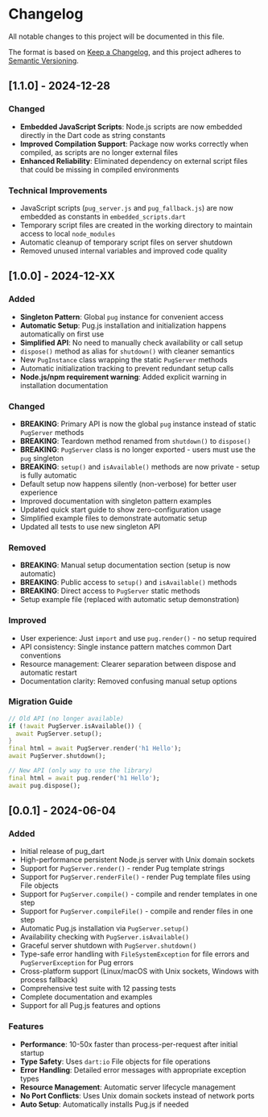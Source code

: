 # Changelog

All notable changes to this project will be documented in this file.

The format is based on [Keep a Changelog](https://keepachangelog.com/en/1.0.0/),
and this project adheres to [Semantic Versioning](https://semver.org/spec/v2.0.0.html).

## [1.1.0] - 2024-12-28

### Changed
- **Embedded JavaScript Scripts**: Node.js scripts are now embedded directly in the Dart code as string constants
- **Improved Compilation Support**: Package now works correctly when compiled, as scripts are no longer external files
- **Enhanced Reliability**: Eliminated dependency on external script files that could be missing in compiled environments

### Technical Improvements
- JavaScript scripts (`pug_server.js` and `pug_fallback.js`) are now embedded as constants in `embedded_scripts.dart`
- Temporary script files are created in the working directory to maintain access to local `node_modules`
- Automatic cleanup of temporary script files on server shutdown
- Removed unused internal variables and improved code quality

## [1.0.0] - 2024-12-XX

### Added
- **Singleton Pattern**: Global `pug` instance for convenient access
- **Automatic Setup**: Pug.js installation and initialization happens automatically on first use
- **Simplified API**: No need to manually check availability or call setup
- `dispose()` method as alias for `shutdown()` with cleaner semantics
- New `PugInstance` class wrapping the static `PugServer` methods
- Automatic initialization tracking to prevent redundant setup calls
- **Node.js/npm requirement warning**: Added explicit warning in installation documentation

### Changed
- **BREAKING**: Primary API is now the global `pug` instance instead of static `PugServer` methods
- **BREAKING**: Teardown method renamed from `shutdown()` to `dispose()` 
- **BREAKING**: `PugServer` class is no longer exported - users must use the `pug` singleton
- **BREAKING**: `setup()` and `isAvailable()` methods are now private - setup is fully automatic
- Default setup now happens silently (non-verbose) for better user experience
- Improved documentation with singleton pattern examples
- Updated quick start guide to show zero-configuration usage
- Simplified example files to demonstrate automatic setup
- Updated all tests to use new singleton API

### Removed
- **BREAKING**: Manual setup documentation section (setup is now automatic)
- **BREAKING**: Public access to `setup()` and `isAvailable()` methods
- **BREAKING**: Direct access to `PugServer` static methods
- Setup example file (replaced with automatic setup demonstration)

### Improved
- User experience: Just `import` and use `pug.render()` - no setup required
- API consistency: Single instance pattern matches common Dart conventions
- Resource management: Clearer separation between dispose and automatic restart
- Documentation clarity: Removed confusing manual setup options

### Migration Guide
```dart
// Old API (no longer available)
if (!await PugServer.isAvailable()) {
  await PugServer.setup();
}
final html = await PugServer.render('h1 Hello');
await PugServer.shutdown();

// New API (only way to use the library)
final html = await pug.render('h1 Hello');
await pug.dispose();
```

## [0.0.1] - 2024-06-04

### Added
- Initial release of pug_dart
- High-performance persistent Node.js server with Unix domain sockets
- Support for `PugServer.render()` - render Pug template strings
- Support for `PugServer.renderFile()` - render Pug template files using File objects
- Support for `PugServer.compile()` - compile and render templates in one step
- Support for `PugServer.compileFile()` - compile and render files in one step
- Automatic Pug.js installation via `PugServer.setup()`
- Availability checking with `PugServer.isAvailable()`
- Graceful server shutdown with `PugServer.shutdown()`
- Type-safe error handling with `FileSystemException` for file errors and `PugServerException` for Pug errors
- Cross-platform support (Linux/macOS with Unix sockets, Windows with process fallback)
- Comprehensive test suite with 12 passing tests
- Complete documentation and examples
- Support for all Pug.js features and options

### Features
- **Performance**: 10-50x faster than process-per-request after initial startup
- **Type Safety**: Uses `dart:io` File objects for file operations
- **Error Handling**: Detailed error messages with appropriate exception types
- **Resource Management**: Automatic server lifecycle management
- **No Port Conflicts**: Uses Unix domain sockets instead of network ports
- **Auto Setup**: Automatically installs Pug.js if needed 